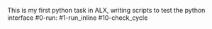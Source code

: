 This is my first python task in ALX, writing scripts to test the python interface
#0-run: 
#1-run_inline
#10-check_cycle
